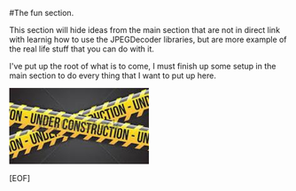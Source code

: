 #The fun section.

This section will hide ideas from the main section that are not in direct link with
learnig how to use the JPEGDecoder libraries, but are more example of the real life 
stuff that you can do with it.

I've put up the root of what is to come, I must finish up some setup in the main 
section to do every thing that I want to put up here.

<img src="https://github.com/fredericplante/JPEGDecoder/blob/master/Site_picture/construction.jpg" width="50%"/>

[EOF]
